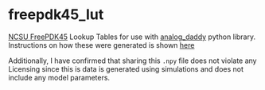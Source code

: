 # freepdk45_lut

[NCSU FreePDK45](https://eda.ncsu.edu/freepdk/freepdk45/) Lookup Tables for use with [analog_daddy](https://github.com/siddhantladdha/analog_daddy) python library.
Instructions on how these were generated is shown [here](https://github.com/siddhantladdha/analog_daddy/blob/main/docs/notebooks/freepdk_45nm_LUT_generation.ipynb)

Additionally, I have confirmed that sharing this `.npy` file does not violate any Licensing since this is data is generated using simulations and does not include any model parameters.
